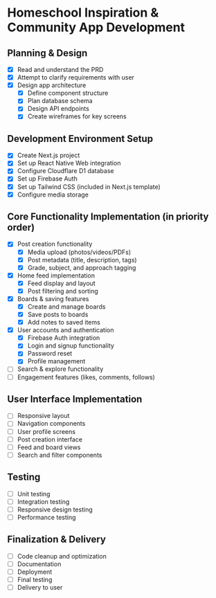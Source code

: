 # Homeschool Inspiration & Community App Development

## Planning & Design
- [x] Read and understand the PRD
- [x] Attempt to clarify requirements with user
- [x] Design app architecture
  - [x] Define component structure
  - [x] Plan database schema
  - [x] Design API endpoints
  - [x] Create wireframes for key screens

## Development Environment Setup
- [x] Create Next.js project
- [x] Set up React Native Web integration
- [x] Configure Cloudflare D1 database
- [x] Set up Firebase Auth
- [x] Set up Tailwind CSS (included in Next.js template)
- [x] Configure media storage

## Core Functionality Implementation (in priority order)
- [x] Post creation functionality
  - [x] Media upload (photos/videos/PDFs)
  - [x] Post metadata (title, description, tags)
  - [x] Grade, subject, and approach tagging
- [x] Home feed implementation
  - [x] Feed display and layout
  - [x] Post filtering and sorting
- [x] Boards & saving features
  - [x] Create and manage boards
  - [x] Save posts to boards
  - [x] Add notes to saved items
- [x] User accounts and authentication
  - [x] Firebase Auth integration
  - [x] Login and signup functionality
  - [x] Password reset
  - [x] Profile management
- [ ] Search & explore functionality
- [ ] Engagement features (likes, comments, follows)

## User Interface Implementation
- [ ] Responsive layout
- [ ] Navigation components
- [ ] User profile screens
- [ ] Post creation interface
- [ ] Feed and board views
- [ ] Search and filter components

## Testing
- [ ] Unit testing
- [ ] Integration testing
- [ ] Responsive design testing
- [ ] Performance testing

## Finalization & Delivery
- [ ] Code cleanup and optimization
- [ ] Documentation
- [ ] Deployment
- [ ] Final testing
- [ ] Delivery to user
